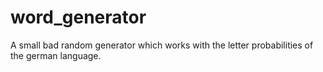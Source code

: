 # word_generator
A small bad random generator which works with the letter probabilities of the german language.
